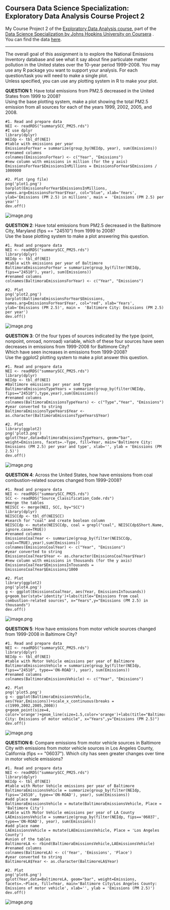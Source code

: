 ## Coursera Data Science Specialization: Exploratory Data Analysis Course Project 2

My Course Project 2 of the [Exploratory Data Analysis course](https://www.coursera.org/learn/exploratory-data-analysis), part of the  [Data Science Specialization by Johns Hopkins University on Coursera](https://www.coursera.org/specializations/jhu-data-science) .  
You can find the data [here](https://d396qusza40orc.cloudfront.net/exdata%2Fdata%2FNEI_data.zip).  

----------------------------------------------------------------------------

The overall goal of this assignment is to explore the National Emissions Inventory database and see what it say about fine particulate matter pollution in the United states over the 10-year period 1999–2008. You may use any R package you want to support your analysis. For each question/task you will need to make a single plot.  
Unless specified, you can use any plotting system in R to make your plot.  


**QUESTION 1**: Have total emissions from PM2.5 decreased in the United States from 1999 to 2008?  
Using the base plotting system, make a plot showing the total PM2.5 emission from all sources for each of the years 1999, 2002, 2005, and 2008.  


```
#1. Read and prepare data
NEI <- readRDS("summarySCC_PM25.rds")
#I use dplyr
library(dplyr)
NEIdp <- tbl_df(NEI)
#table with emissions per year
EmissionsForYear = summarize(group_by(NEIdp, year), sum(Emissions))
#renamed columns
colnames(EmissionsForYear) <- c("Year", "Emissions")
#new column with emissions in million (for the y axis)
EmissionsForYear$EmissionsInMillions = EmissionsForYear$Emissions / 1000000

#2. Plot (png file)
png('plot1.png')
barplot(EmissionsForYear$EmissionsInMillions, names.arg=EmissionsForYear$Year, col="blue", xlab='Years', ylab='Emissions (PM 2.5) in millions', main =  'Emissions (PM 2.5) per year')
dev.off()
``` 
![image.png](https://cdn.hashnode.com/res/hashnode/image/upload/v1627659542543/nVS1f54jB.png)

**QUESTION 2**: Have total emissions from PM2.5 decreased in the Baltimore City, Maryland (fips == "24510") from 1999 to 2008?  
Use the base plotting system to make a plot answering this question.  
``` 
#1. Read and prepare data
NEI <- readRDS("summarySCC_PM25.rds")
library(dplyr)
NEIdp <- tbl_df(NEI)
#table with emissions per year of Baltimore
BaltimoraEmissionsForYear = summarize(group_by(filter(NEIdp, fips=="24510"), year), sum(Emissions))
#renamed columns
colnames(BaltimoraEmissionsForYear) <- c("Year", "Emissions")

#2. Plot
png('plot2.png')
barplot(BaltimoraEmissionsForYear$Emissions, names.arg=EmissionsForYear$Year, col="red", xlab='Years', ylab='Emissions (PM 2.5)', main =  'Baltimore City: Emissions (PM 2.5) per year')
dev.off()
``` 
![image.png](https://cdn.hashnode.com/res/hashnode/image/upload/v1627659600102/x_bz8H-Ux.png)

**QUESTION 3**: Of the four types of sources indicated by the type (point, nonpoint, onroad, nonroad) variable, which of these four sources have seen decreases in emissions from 1999-2008 for Baltimore City?  
Which have seen increases in emissions from 1999-2008?  
Use the ggplot2 plotting system to make a plot answer this question.  

``` 
#1. Read and prepare data
NEI <- readRDS("summarySCC_PM25.rds")
library(dplyr)
NEIdp <- tbl_df(NEI)
#Baltimore emissions per year and type
BaltimoraEmissionsTypeYears = summarize(group_by(filter(NEIdp, fips=="24510"),type,year),sum(Emissions))
#renamed columns
colnames(BaltimoraEmissionsTypeYears) <- c("Type","Year", "Emissions")
#year converted to string
BaltimoraEmissionsTypeYears$Year <- as.character(BaltimoraEmissionsTypeYears$Year)

#2. Plot
library(ggplot2)
png('plot3.png')
qplot(Year,data=BaltimoraEmissionsTypeYears, geom="bar", weight=Emissions, facets=.~Type, fill=Year, main='Baltimore City: Emissions (PM 2.5) per year and type', xlab='', ylab = 'Emissions (PM 2.5)')
dev.off()
``` 
![image.png](https://cdn.hashnode.com/res/hashnode/image/upload/v1627659672724/-JOR9_rpS.png)

**QUESTION 4**: Across the United States, how have emissions from coal combustion-related sources changed from 1999–2008?

```
#1. Read and prepare data
NEI <- readRDS("summarySCC_PM25.rds")
SCC <- readRDS("Source_Classification_Code.rds")
#merge the tables
NEISCC <- merge(NEI, SCC, by="SCC")
library(dplyr)
NEISCCdp <- tbl_df(NEISCC)
#search for "coal" and create boolean column
NEISCCdp <- mutate(NEISCCdp, coal = grepl("coal", NEISCCdp$Short.Name, ignore.case=TRUE)) 
#renamed columns
EmissionsCoalYear <- summarize(group_by(filter(NEISCCdp, coal==TRUE),year),sum(Emissions))
colnames(EmissionsCoalYear) <- c("Year", "Emissions") 
#year converted to string
EmissionsCoalYear$Year <- as.character(EmissionsCoalYear$Year)
#new column with emissions in thousands (for the y axis)
EmissionsCoalYear$EmissionsInTousands = EmissionsCoalYear$Emissions/1000

#2. Plot
library(ggplot2)
png('plot4.png')
g <- ggplot(EmissionsCoalYear, aes(Year, EmissionsInTousands))
g+geom_bar(stat='identity')+labs(title="Emissions from coal combustion-related sources", x="Years",y="Emissions (PM 2.5) in thousands")
dev.off()
``` 
![image.png](https://cdn.hashnode.com/res/hashnode/image/upload/v1627659742515/P373zMiYl.png)

**QUESTION 5**: How have emissions from motor vehicle sources changed from 1999-2008 in Baltimore City?
``` 
#1. Read and prepare data
NEI <- readRDS("summarySCC_PM25.rds")
library(dplyr)
NEIdp <- tbl_df(NEI)
#table with Motor Vehicle emissions per year of Baltimore
BaltimoraEmissionsVehicle = summarize(group_by(filter(NEIdp, fips=="24510", type=='ON-ROAD'), year), sum(Emissions)) 
#renamed columns
colnames(BaltimoraEmissionsVehicle) <- c("Year", "Emissions")

#2. Plot
png('plot5.png')
g <- ggplot(BaltimoraEmissionsVehicle, aes(Year,Emissions))+scale_x_continuous(breaks = c(1999,2002,2005,2008))
g+geom_point(size=4, color='orange')+geom_line(size=1.5,color='orange')+labs(title="Baltimore City: Emissions of motor vehicle", x="Years",y="Emissions (PM 2.5)")
dev.off()
``` 
![image.png](https://cdn.hashnode.com/res/hashnode/image/upload/v1627659798195/uJxkIZvsE.png)

**QUESTION 6**: Compare emissions from motor vehicle sources in Baltimore City with emissions from motor vehicle sources in Los Angeles County, California (fips == "06037"). Which city has seen greater changes over time in motor vehicle emissions?
``` 
#1. Read and prepare data
NEI <- readRDS("summarySCC_PM25.rds")
library(dplyr)
NEIdp <- tbl_df(NEI)
#table with Motor Vehicle emissions per year of Baltimore
BaltimoraEmissionsVehicle = summarize(group_by(filter(NEIdp, fips=='24510', type=='ON-ROAD'), year), sum(Emissions)) 
#add place name
BaltimoraEmissionsVehicle = mutate(BaltimoraEmissionsVehicle, Place = 'Baltimore City')
#table with Motor Vehicle emissions per year of LA County
LAEmissionsVehicle = summarize(group_by(filter(NEIdp, fips=='06037', type=='ON-ROAD'), year), sum(Emissions))
#add place name
LAEmissionsVehicle = mutate(LAEmissionsVehicle, Place = 'Los Angeles County')
#union of the tables
BaltimoreLA <- rbind(BaltimoraEmissionsVehicle,LAEmissionsVehicle)
#renamed columns
colnames(BaltimoreLA) <- c('Year', 'Emissions', 'Place')
#year converted to string
BaltimoreLA$Year <- as.character(BaltimoreLA$Year)

#2. Plot
png('plot6.png')
qplot(Year,data=BaltimoreLA, geom="bar", weight=Emissions, facets=.~Place, fill=Year, main='Baltimore City/Los Angeles County: Emissions of motor vehicle', xlab='', ylab = 'Emissions (PM 2.5)')
dev.off()
``` 
![image.png](https://cdn.hashnode.com/res/hashnode/image/upload/v1627659848096/pL_HyeSys.png)

